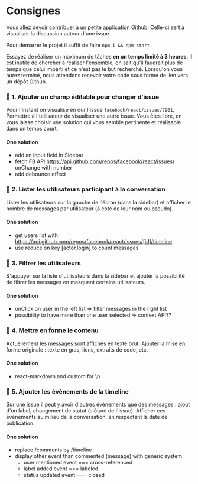 # Consignes

Vous allez devoir contribuer à un petite application Github. Celle-ci sert à visualiser la discussion autour d'une issue.

Pour démarrer le projet il suffit de faire `npm i && npm start`

Essayez de réaliser un maximum de tâches **en un temps limité à 3 heures**. Il est inutile de chercher à réaliser l'ensemble, on sait qu'il faudrait plus de temps que celui imparti et ce n'est pas le but recherché.
Lorsqu'on vous aurez terminé, nous attendons recevoir votre code sous forme de lien vers un dépôt Github.

### 📝 1. Ajouter un champ éditable pour changer d’issue

Pour l'instant on visualise en dur l'issue `facebook/react/issues/7901`. Permettre à l'utilisateur de visualiser une autre issue. Vous êtes libre, on vous laisse choisir une solution qui vous semble pertinente et réalisable dans un temps court.

#### One solution
* add an input field in Sidebar
* fetch FB API https://api.github.com/repos/facebook/react/issues/ onChange with number
* add debounce effect

### 📝 2. Lister les utilisateurs participant à la conversation

Lister les utilisateurs sur la gauche de l'écran (dans la sidebar) et afficher le nombre de messages par utilisateur (à coté de leur nom ou pseudo).

#### One solution
* get users list with https://api.github.com/repos/facebook/react/issues/[id]/timeline
* use reduce on key [actor.login] to count messages

### 📝 3. Filtrer les utilisateurs

S'appuyer sur la liste d'utilisateurs dans la sidebar et ajouter la possibilité de filtrer les messages en masquant certains utilisateurs.

#### One solution
* onClick on user in the left list => filter messages in the right list
* possibility to have more than one user selected => context API??

### 📝 4. Mettre en forme le contenu

Actuellement les messages sont affichés en texte brut. Ajouter la mise en forme originale : texte en gras, liens, extraits de code, etc.

#### One solution
* react-markdown and custom for \n

### 📝 5. Ajouter les évènements de la timeline

Sur une issue il peut y avoir d'autres évènements que des messages : ajout d'un label, changement de statut (clôture de l'issue). Afficher ces évènements au milieu de la conversation, en respectant la date de publication.

#### One solution
* replace /comments by /timeline
* display other event than commented (message) with generic system
  * user mentioned event === cross-referenced
  * label added event === labeled
  * status updated event === closed
